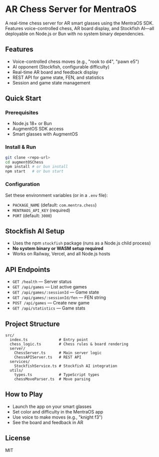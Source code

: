 # AR Chess Server for MentraOS

A real-time chess server for AR smart glasses using the MentraOS SDK. Features voice-controlled chess, AR board display, and Stockfish AI—all deployable on Node.js or Bun with no system binary dependencies.

## Features
- Voice-controlled chess moves (e.g., "rook to d4", "pawn e5")
- AI opponent (Stockfish, configurable difficulty)
- Real-time AR board and feedback display
- REST API for game state, FEN, and statistics
- Session and game state management

## Quick Start

### Prerequisites
- Node.js 18+ or Bun
- AugmentOS SDK access
- Smart glasses with AugmentOS

### Install & Run
```bash
git clone <repo-url>
cd augmentOSChess
npm install # or bun install
npm start   # or bun start
```

### Configuration
Set these environment variables (or in a `.env` file):
- `PACKAGE_NAME` (default: `com.mentra.chess`)
- `MENTRAOS_API_KEY` (required)
- `PORT` (default: `3000`)

## Stockfish AI Setup
- Uses the npm `stockfish` package (runs as a Node.js child process)
- **No system binary or WASM setup required**
- Works on Railway, Vercel, and all Node.js hosts

## API Endpoints
- `GET /health` — Server status
- `GET /api/games` — List active games
- `GET /api/games/:sessionId` — Game state
- `GET /api/games/:sessionId/fen` — FEN string
- `POST /api/games` — Create new game
- `GET /api/statistics` — Game stats

## Project Structure
```
src/
  index.ts              # Entry point
  chess_logic.ts        # Chess rules & board rendering
  server/
    ChessServer.ts      # Main server logic
    ChessAPIServer.ts   # REST API
  services/
    StockfishService.ts # Stockfish AI integration
  utils/
    types.ts            # TypeScript types
    chessMoveParser.ts  # Move parsing
```

## How to Play
- Launch the app on your smart glasses
- Set color and difficulty in the MentraOS app
- Use voice to make moves (e.g., "knight f3")
- See the board and feedback in AR

## License
MIT
